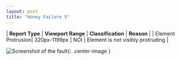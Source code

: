 ```yaml
---
layout: post
title: "Honey Failure 5"
---
```

| **Report Type** | **Viewport Range** | **Classification** | **Reason** |
| Element Protrusion| 320px-1199px | NOI | Element is not visibly protruding | 

![Screenshot of the fault](../../../assets/images/Honey/fault5/overflow-Width759.png){: .center-image }